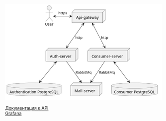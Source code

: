 ![Microservices](./img/microservices.png)


<a href="https://kaplaan.ru/swagger-ui.html">Документация к API</a>
</br>
<a href="https://grafana.kaplaan.ru">Grafana</a>
